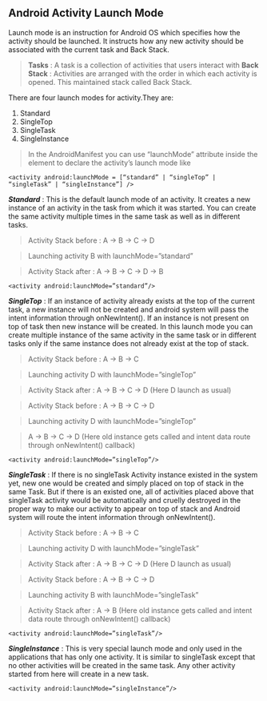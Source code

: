 ## Android Activity Launch Mode

Launch mode is an instruction for Android OS which specifies how the activity should be launched. It instructs how any new activity should be associated with the current task and Back Stack.
> **Tasks** : A task is a collection of activities that users interact with
> **Back Stack** : Activities are arranged with the order in which each activity is opened. This maintained stack called Back Stack.

There are four launch modes for activity.They are:
1. Standard
2. SingleTop
3. SingleTask
4. SingleInstance

> In the AndroidManifest you can use “launchMode” attribute inside the <activity> element to declare the activity’s launch mode like

    <activity android:launchMode = [“standard” | “singleTop” | “singleTask” | “singleInstance”] />

***Standard*** : This is the default launch mode of an activity. It creates a new instance of an activity in the task from which it was started. You can create the same activity multiple times in the same task as well as in different tasks.

> Activity Stack before : A -> B -> C -> D

> Launching activity B with launchMode=”standard”

> Activity Stack after : A -> B -> C -> D -> B

    <activity android:launchMode=”standard”/>

***SingleTop*** : If an instance of activity already exists at the top of the current task, a new instance will not be created and android system will pass the intent information through onNewIntent(). If an instance is not present on top of task then new instance will be created. In this launch mode you can create multiple instance of the same activity in the same task or in different tasks only if the same instance does not already exist at the top of stack.

> Activity Stack before : A -> B -> C

> Launching activity D with launchMode=”singleTop”

> Activity Stack after : A -> B -> C -> D (Here D launch as usual)




> Activity Stack before : A -> B -> C -> D

> Launching activity D with launchMode=”singleTop”

> A -> B -> C -> D (Here old instance gets called and intent data route through onNewIntent() callback)

    <activity android:launchMode=”singleTop”/>

***SingleTask*** : If there is no singleTask Activity instance existed in the system yet, new one would be created and simply placed on top of stack in the same Task. But if there is an existed one, all of activities placed above that singleTask activity would be automatically and cruelly destroyed in the proper way to make our activity to appear on top of stack and Android system will route the intent information through onNewIntent().

> Activity Stack before : A -> B -> C

> Launching activity D with launchMode=”singleTask”

> Activity Stack after : A -> B -> C -> D (Here D launch as usual)




> Activity Stack before : A -> B -> C -> D

> Launching activity B with launchMode=”singleTask”

> Activity Stack after : A -> B (Here old instance gets called and intent data route through onNewIntent() callback)

    <activity android:launchMode=”singleTask”/>
***SingleInstance*** : This is very special launch mode and only used in the applications that has only one activity. It is similar to singleTask except that no other activities will be created in the same task. Any other activity started from here will create in a new task. 

    <activity android:launchMode=”singleInstance”/>
